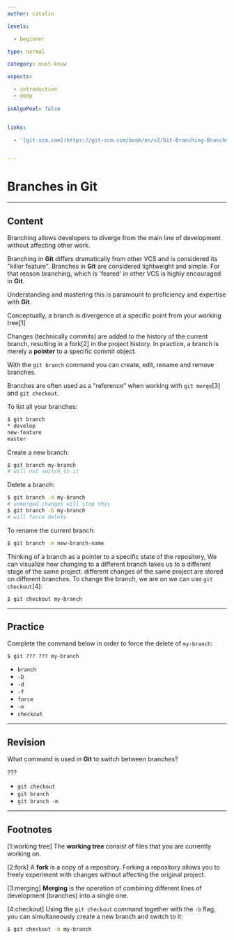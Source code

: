 ```yaml
---
author: catalin

levels:

  - beginner

type: normal

category: must-know

aspects:

  - introduction
  - deep
  
inAlgoPool: false


links:

  - '[git-scm.com](https://git-scm.com/book/en/v2/Git-Branching-Branches-in-a-Nutshell){website}'


---
```


# Branches in Git

---
## Content

Branching allows developers to diverge from the main line of development without affecting other work.

Branching in **Git** differs dramatically from other VCS and is considered its "killer feature". Branches in **Git** are considered lightweight and simple.  For that reason branching, which is 'feared' in other VCS is highly encouraged in **Git**.

Understanding and mastering this is paramount to proficiency and expertise with **Git**.

Conceptually, a branch is divergence at a specific point from your working tree[1]

Changes (technically commits) are added to the history of the current branch, resulting in a fork[2] in the project history.
In practice, a branch is merely a **pointer** to a specific commit object.

With the `git branch` command you can create, edit, rename and remove branches.

Branches are often used as a "reference" when working with `git merge`[3] and `git checkout`.

To list all your branches:
```bash
$ git branch
* develop
new-feature
master
```

Create a new branch:
```bash
$ git branch my-branch
# will not switch to it

```
Delete a branch:
```bash
$ git branch -d my-branch
# unmerged changes will stop this
$ git branch -D my-branch
# will force delete
```
To rename the current branch:
```bash
$ git branch -m new-branch-name

```
Thinking of a branch as a pointer to a specific state of the repository, We can visualize how changing to a different branch takes us to a different stage of the same project. different changes of the same project are stored on different branches. To change the branch, we are on we can use `git checkout`[4]:
```
$ git checkout my-branch
```

---
## Practice

Complete the command below in order to force the delete of `my-branch`:
```
$ git ??? ??? my-branch
```


* `branch`
* `-D`
* `-d`
* `-f`
* `force`
* `-m`
* `checkout`

---
## Revision

What command is used in **Git** to switch between branches?

???


* `git checkout`
* `git branch`
* `git branch -m`

---
## Footnotes
[1:working tree]
The **working tree** consist of files that you are currently working on.



[2:fork]
A **fork** is a copy of a repository. Forking a repository allows you to freely experiment with changes without affecting the original project.


[3:merging]
**Merging** is the operation of combining different lines of development (branches) into a single one.


[4:checkout]
Using the `git checkout` command together with the `-b` flag, you can simultaneously create a new branch and switch to it:
```bash
$ git checkout -b my-branch

```
 
